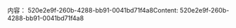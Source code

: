 <span data-ttu-id="57b83-101">内容： 520e2e9f-260b-4288-bb91-0041bd71f4a8</span><span class="sxs-lookup"><span data-stu-id="57b83-101">Content: 520e2e9f-260b-4288-bb91-0041bd71f4a8</span></span>